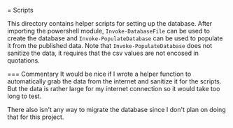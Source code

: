 
= Scripts

This directory contains helper scripts for setting up the database. After importing the powershell module,
`Invoke-DatabaseFile` can be used to create the database and `Invoke-PopulateDatabase` can be used
to populate it from the published data. Note that `Invoke-PopulateDatabase` does not sanitize the data,
it requires that the csv values are not encosed in quotations.

=== Commentary
It would be nice if I wrote a helper function to automatically grab the data from the internet and
sanitize it for the scripts. But the data is rather large for my internet connection so it would
take too long to test.

There also isn't any way to migrate the database since I don't plan on doing that for this project.
